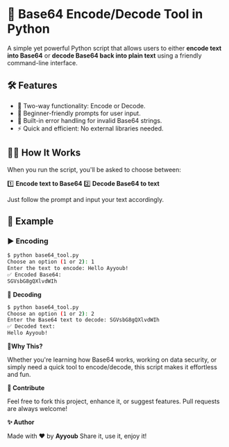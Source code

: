 # 📁 Base64 Encode/Decode Tool in Python

A simple yet powerful Python script that allows users to either **encode text into Base64** or **decode Base64 back into plain text** using a friendly command-line interface.

## 🛠️ Features

- 🔄 Two-way functionality: Encode or Decode.
- 🧠 Beginner-friendly prompts for user input.
- 🧱 Built-in error handling for invalid Base64 strings.
- ⚡ Quick and efficient: No external libraries needed.

## 🧑‍💻 How It Works

When you run the script, you'll be asked to choose between:

1️⃣ **Encode text to Base64**
2️⃣ **Decode Base64 to text**


Just follow the prompt and input your text accordingly.

## 🧪 Example

### ▶️ Encoding

```bash
$ python base64_tool.py
Choose an option (1 or 2): 1
Enter the text to encode: Hello Ayyoub!
✅ Encoded Base64:
SGVsbG8gQXlvdWIh
```

🔽 **Decoding**

```bash
$ python base64_tool.py
Choose an option (1 or 2): 2
Enter the Base64 text to decode: SGVsbG8gQXlvdWIh
✅ Decoded text:
Hello Ayyoub!
```

**🚀Why This?**

Whether you're learning how Base64 works, working on data security, or simply need a quick tool to encode/decode, this script makes it effortless and fun.

**🙌 Contribute**

Feel free to fork this project, enhance it, or suggest features. Pull requests are always welcome!

**✨ Author**

Made with ❤️ by **Ayyoub**
Share it, use it, enjoy it!
